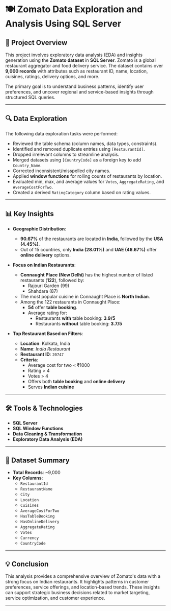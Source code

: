 # 🍽️ Zomato Data Exploration and Analysis Using SQL Server

## 📌 Project Overview

This project involves exploratory data analysis (EDA) and insights generation using the **Zomato dataset** in **SQL Server**. Zomato is a global restaurant aggregator and food delivery service. The dataset contains over **9,000 records** with attributes such as restaurant ID, name, location, cuisines, ratings, delivery options, and more.

The primary goal is to understand business patterns, identify user preferences, and uncover regional and service-based insights through structured SQL queries.

---

## 🔍 Data Exploration

The following data exploration tasks were performed:

- Reviewed the table schema (column names, data types, constraints).
- Identified and removed duplicate entries using `[RestaurantId]`.
- Dropped irrelevant columns to streamline analysis.
- Merged datasets using `[CountryCode]` as a foreign key to add `Country_Name`.
- Corrected inconsistent/misspelled city names.
- Applied **window functions** for rolling counts of restaurants by location.
- Evaluated min, max, and average values for `Votes`, `AggregateRating`, and `AverageCostForTwo`.
- Created a derived `RatingCategory` column based on rating values.

---

## 📊 Key Insights

- **Geographic Distribution**:
  - **90.67%** of the restaurants are located in **India**, followed by the **USA (4.45%)**.
  - Out of 15 countries, only **India (28.01%)** and **UAE (46.67%)** offer **online delivery** options.

- **Focus on Indian Restaurants**:
  - **Connaught Place (New Delhi)** has the highest number of listed restaurants (**122**), followed by:
    - Rajouri Garden (99)
    - Shahdara (87)
  - The most popular cuisine in Connaught Place is **North Indian**.
  - Among the 122 restaurants in Connaught Place:
    - **54** offer **table booking**.
    - Average rating for:
      - Restaurants **with** table booking: **3.9/5**
      - Restaurants **without** table booking: **3.7/5**

- **Top Restaurant Based on Filters**:
  - **Location**: Kolkata, India  
  - **Name**: *India Restaurant*  
  - **Restaurant ID**: `20747`  
  - **Criteria**:
    - Average cost for two < ₹1000
    - Rating > 4
    - Votes > 4
    - Offers both **table booking** and **online delivery**
    - Serves **Indian cuisine**

---

## 🛠️ Tools & Technologies

- **SQL Server**  
- **SQL Window Functions**  
- **Data Cleaning & Transformation**  
- **Exploratory Data Analysis (EDA)**

---

## 📁 Dataset Summary

- **Total Records**: ~9,000  
- **Key Columns**:
  - `RestaurantId`
  - `RestaurantName`
  - `City`
  - `Location`
  - `Cuisines`
  - `AverageCostForTwo`
  - `HasTableBooking`
  - `HasOnlineDelivery`
  - `AggregateRating`
  - `Votes`
  - `Currency`
  - `CountryCode`

---

## 💡 Conclusion

This analysis provides a comprehensive overview of Zomato's data with a strong focus on Indian restaurants. It highlights patterns in customer preferences, service offerings, and location-based trends. These insights can support strategic business decisions related to market targeting, service optimization, and customer experience.

---
